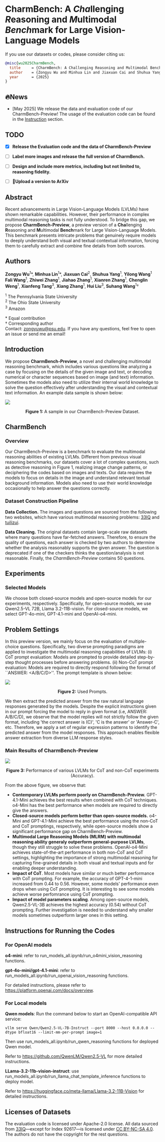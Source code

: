 <h1>CharmBench: A <em>Cha</em>llenging <em>R</em>easoning and <em>M</em>ultimodal <em>Bench</em>mark for Large Vision-Language Models</h1>


If you use our datasets or codes, please consider citing us:

```bibtex
@misc{wu2025CharmBench,
  title     = {CharmBench: A Challenging Reasoning and Multimodal Benchmark for Large Vision-Language Models},
  author    = {Zongyu Wu and Minhua Lin and Jiaxuan Cai and Shuhua Yang and Yilong Wang and Fali Wang and Zhiwei Zhang and Jiahao Zhang and Xianren Zhang and Chenglin Weng and Xianfeng Tang and Xiang Zhang and Hui Liu and Suhang Wang},
  year      = {2025}
}
```
## 🔥News
- [May 2025] We release the data and evaluation code of our CharmBench-Preview! The usage of the evaluation code can be found in the [Instruction](#instructions-for-running-the-codes) section.

## TODO
- [x] **Release the Evaluation code and the data of CharmBench-Preview**  
- [ ] **Label more images and release the full version of CharmBench.**
- [ ] **Design and include more metrics, including but not limited to, reasoning fidelity.**
- [ ] **📃Upload a version to ArXiv**  



## Abstract
Recent advancements in Large Vision-Language Models (LVLMs) have shown remarkable capabilities. However, their performance in complex multimodal reasoning tasks is not fully understood. To bridge this gap, we propose **CharmBench-Preview**, a preview version of a **Cha**llenging **R**easoning and **M**ultimodal **Bench**mark for Large Vision-Language Models. This benchmark presents intricate problems that genuinely require models to deeply understand both visual and textual contextual information, forcing them to carefully extract and combine fine details from both sources. 

## Authors
**Zongyu Wu**<sup>1</sup>\*, **Minhua Lin**<sup>1</sup>\*, **Jiaxuan Cai**<sup>2</sup>, **Shuhua Yang**<sup>1</sup>, **Yilong Wang**<sup>1</sup>  **Fali Wang**<sup>1</sup>, **Zhiwei Zhang**<sup>1</sup>, **Jiahao Zhang**<sup>1</sup>, **Xianren Zhang**<sup>1</sup>, **Chenglin Weng**<sup>1</sup>, **Xianfeng Tang**<sup>3</sup>, **Xiang Zhang**<sup>1</sup>, **Hui Liu**<sup>3</sup>, **Suhang Wang**<sup>1</sup>†  

<sup>1</sup> The Pennsylvania State University  
<sup>2</sup> The Ohio State University  
<sup>3</sup> Amazon  

\* Equal contribution  
† Corresponding author  
Contact: [zongyuwu@psu.edu](mailto:zongyuwu@psu.edu). If you have any questions, feel free to open an issue or send me an email!

## Introduction

We propose **CharmBench-Preview**, a novel and challenging multimodal reasoning benchmark, which includes various questions like analyzing a case by focusing on the details of the given image and text, or decoding numerical or character sequences based on image (and text) information. Sometimes the models also need to utilize their internal world knowledge to solve the question effectively after understanding the visual and contextual text information. An example data sample is shown below:

![](images/example.png)

<p align="center">
  <b>Figure 1:</b> A sample in our CharmBench-Preview Dataset.
</p>

## CharmBench
### Overview
Our CharmBench-Preview is a benchmark to evaluate the multimodal reasoning abilities of existing LVLMs. Different from previous visual reasoning benchmarks, our datasets cover a lot of complex questions, such as detective reasoning in Figure 1, realizing image change patterns, or deciphering the codes based on images and texts. Our data requires the models to focus on details in the image and understand relevant textual background information. Models also need to use their world knowledge occasionally to help answer the questions correctly.

### Dataset Construction Pipeline

**Data Collection.** The images and questions are sourced from the following two websites, which have various multimodal reasoning problems: [33IQ](https://www.33iq.com/) and [tuilizui](https://www.tuiliz.com/).


**Data Cleaning.** The original datasets contain large-scale raw datasets where many questions have far-fetched answers. Therefore, to ensure the quality of questions, each answer is checked by two authors to determine whether the analysis reasonably supports the given answer. The question is deprecated if one of the checkers thinks the question/analysis is not reasonable. Finally, the *CharmBench-Preview* contains 50 questions.

## Experiments

### Selected Models
We choose both closed-source models and open-source models for our experiments, respectively. Specifically, for open-source models, we use Qwen2.5-VL 72B, Llama 3.2-11B-vision. For closed-source models, we select GPT-4o-mini, GPT-4.1-mini and OpenAI-o4-mini. 

## Problem Settings
In this preview version, we mainly focus on the evaluation of multiple-choice questions. Specifically, two diverse prompting paradigms are applied to investigate the multimodal reasoning capabilities of LVLMs: (i) CoT prompt evaluation: Models are prompted to provide detailed step-by-step thought processes before answering problems. (ii) Non-CoT prompt evaluation: Models are required to directly respond following the format of ``ANSWER: <A/B/C/D>''. The prompt template is shown below:

![](images/prompt.png)
<p align="center">
  <b>Figure 2:</b> Used Prompts.
</p>

We then extract the predicted answer from the raw natural language responses generated by the models. Despite the explicit instructions given in our prompt forcing the model to reply in given format (i.e, ANSWER: A/B/C/D), we observe that the model replies will not strictly follow the given format, including 'the correct answer is (C)', 'C is the answer' or 'Answer-C', etc. Therefore, we apply a set of regular expression patterns to identify the predicted answer from the model responses. This approach enables flexible answer extraction from diverse LLM response styles. 


### Main Results of CharmBench-Preview

![](images/main_result.png)

<p align="center">
  <b>Figure 3:</b> Performance of various LVLMs for CoT and non-CoT experiments (Accuracy).
</p>

From the above figure, we observe that:

- **Contemporary LVLMs perform poorly on CharmBench-Preview.** GPT-4.1-Mini achieves the best results when combined with CoT techniques. o4-Mini has the best performance when models are required to directly give the answers.
- **Closed-source models perform better than open-source models.** o4-Mini and GPT-4.1-Mini achieve the best performance using the non-CoT and CoT promptings, respectively, while open-source models show a significant performance gap on CharmBench-Preview.
- **Multimodal Large Reasoning Models (MLRM) with multimodal reasoning ability generaly outperform general-purpose LVLMs**, though they still struggle to solve these problems. OpenAI-o4-Mini achieves state-of-the-art performance in both non-CoT and CoT settings, highlighting the importance of strong multimodal reasoning for capturing fine-grained details in both visual and textual inputs and for enabling deeper understanding.
- **Impact of CoT**. Most models have similar or much better performance with CoT prompting. For example, the accuracy of GPT-4-1-mini increased from 0.44 to 0.56. However, some models' performance even drops when using CoT prompting. It is interesting to see some models achieve worse perfomrance using CoT prompting.
- **Impact of model parameters scaling**. Among open-source models, Qwen2.5-VL-3B achieves the highest accuracy (0.54) without CoT prompting. Further investigation is needed to understand why smaller models sometimes outperform larger ones in this setting.



## Instructions for Running the Codes
### For OpenAI models
**o4-mini**: refer to run_models_all.ipynb/run_o4mini_vision_reasoning functions.

**gpt-4o-mini/gpt-4.1-mini**: refer to run_models_all.ipynb/run_openai_vision_reasoning functions.

For detailed instructions, please refer to https://platform.openai.com/docs/overview.
### For Local models
**Qwen models**: Run the command below to start an OpenAI-compatible API service:

```
vllm serve Qwen/Qwen2.5-VL-7B-Instruct --port 8000 --host 0.0.0.0 --dtype bfloat16 --limit-mm-per-prompt image=1
```
Then use run_models_all.ipynb/run_qwen_reasoning functions for deployed Qwen model.

Refer to https://github.com/QwenLM/Qwen2.5-VL for more detailed instructions.

**LLama-3.2-11b-vision-instruct**: use run_models_all.ipynb/run_llama_chat_template_inference functions to deploy model.

Refer to https://huggingface.co/meta-llama/Llama-3.2-11B-Vision for detailed instructions. 


## Licenses of Datasets
The evaluation code is licensed under Apache-2.0 license. All data sourced from [33IQ](https://www.33iq.com/)—except for Index 92617—is licensed under [CC BY-NC-SA 4.0](https://creativecommons.org/licenses/by-nc-sa/4.0/). The authors do not have the copyright for the rest questions.

